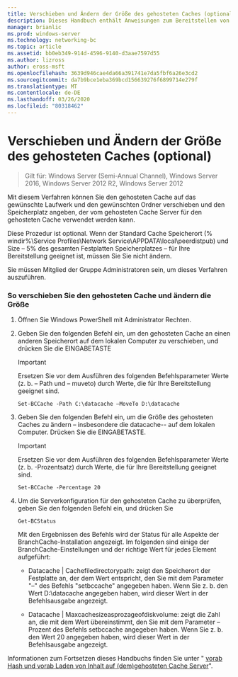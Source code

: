 ```yaml
---
title: Verschieben und Ändern der Größe des gehosteten Caches (optional)
description: Dieses Handbuch enthält Anweisungen zum Bereitstellen von BranchCache im Modus "gehosteter Cache" auf Computern unter Windows Server 2016 und Windows 10.
manager: brianlic
ms.prod: windows-server
ms.technology: networking-bc
ms.topic: article
ms.assetid: bb0eb349-914d-4596-9140-d3aae7597d55
ms.author: lizross
author: eross-msft
ms.openlocfilehash: 3639d946cae4da66a391741e7da5fbf6a26e3cd2
ms.sourcegitcommit: da7b9bce1eba369bcd156639276f6899714e279f
ms.translationtype: MT
ms.contentlocale: de-DE
ms.lasthandoff: 03/26/2020
ms.locfileid: "80318462"
---
```

# <a name="move-and-resize-the-hosted-cache-optional"></a>Verschieben und Ändern der Größe des gehosteten Caches \(optional\)

>Gilt für: Windows Server (Semi-Annual Channel), Windows Server 2016, Windows Server 2012 R2, Windows Server 2012

Mit diesem Verfahren können Sie den gehosteten Cache auf das gewünschte Laufwerk und den gewünschten Ordner verschieben und den Speicherplatz angeben, der vom gehosteten Cache Server für den gehosteten Cache verwendet werden kann.

Diese Prozedur ist optional. Wenn der Standard Cache Speicherort \(% windir%\\Service Profiles\\Network Service\\APPDATA\\local\\peerdistpub\) und Size – 5% des gesamten Festplatten Speicherplatzes – für Ihre Bereitstellung geeignet ist, müssen Sie Sie nicht ändern.

Sie müssen Mitglied der Gruppe Administratoren sein, um dieses Verfahren auszuführen.

### <a name="to-move-and-resize-the-hosted-cache"></a>So verschieben Sie den gehosteten Cache und ändern die Größe

1. Öffnen Sie Windows PowerShell mit Administrator Rechten.

2. Geben Sie den folgenden Befehl ein, um den gehosteten Cache an einen anderen Speicherort auf dem lokalen Computer zu verschieben, und drücken Sie die EINGABETASTE

    > [!IMPORTANT]
    > Ersetzen Sie vor dem Ausführen des folgenden Befehlsparameter Werte (z. b. – Path und – muveto) durch Werte, die für Ihre Bereitstellung geeignet sind.

    ``` 
    Set-BCCache -Path C:\datacache –MoveTo D:\datacache
    ``` 

3.  Geben Sie den folgenden Befehl ein, um die Größe des gehosteten Caches zu ändern – insbesondere die datacache-\- auf dem lokalen Computer. Drücken Sie die EINGABETASTE.

    > [!IMPORTANT]
    > Ersetzen Sie vor dem Ausführen des folgenden Befehlsparameter Werte (z. b. \-Prozentsatz) durch Werte, die für Ihre Bereitstellung geeignet sind.  

    ``` 
    Set-BCCache -Percentage 20
    ``` 

4.  Um die Serverkonfiguration für den gehosteten Cache zu überprüfen, geben Sie den folgenden Befehl ein, und drücken Sie

    ``` 
    Get-BCStatus
    ``` 

    Mit den Ergebnissen des Befehls wird der Status für alle Aspekte der BranchCache-Installation angezeigt. Im folgenden sind einige der BranchCache-Einstellungen und der richtige Wert für jedes Element aufgeführt:

    -   Datacache | Cachefiledirectorypath: zeigt den Speicherort der Festplatte an, der dem Wert entspricht, den Sie mit dem Parameter "–" des Befehls "setbccache" angegeben haben. Wenn Sie z. b. den Wert D:\\datacache angegeben haben, wird dieser Wert in der Befehlsausgabe angezeigt.

    -   Datacache | Maxcachesizeasprozageofdiskvolume: zeigt die Zahl an, die mit dem Wert übereinstimmt, den Sie mit dem Parameter – Prozent des Befehls setbccache angegeben haben. Wenn Sie z. b. den Wert 20 angegeben haben, wird dieser Wert in der Befehlsausgabe angezeigt.

Informationen zum Fortsetzen dieses Handbuchs finden Sie unter " [vorab Hash und vorab Laden von Inhalt auf &#40;dem&#41;gehosteten Cache Server](7-Bc-Prehash-Preload.md)".